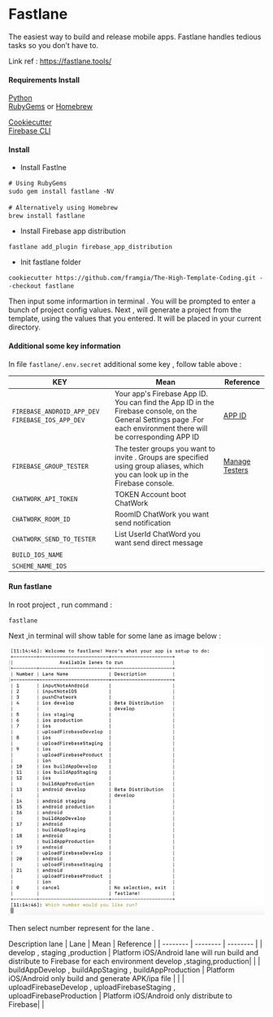 # Fastlane 

The easiest way to build and release mobile apps. Fastlane handles tedious tasks so you don’t have to. 

Link ref : https://fastlane.tools/ 

#### Requirements Install 
[Python](https://www.python.org/)  
[RubyGems](https://rubygems.org/) or [Homebrew](https://brew.sh/)

[Cookiecutter](https://cookiecutter.readthedocs.io/en/1.7.0/installation.html)  
[Firebase CLI](https://firebase.google.com/docs/cli#install_the_firebase_cli)  

#### Install

+ Install Fastlne 
```
# Using RubyGems
sudo gem install fastlane -NV

# Alternatively using Homebrew
brew install fastlane 
```

+ Install Firebase  app distribution

 ```
 fastlane add_plugin firebase_app_distribution
 ```
+ Init fastlane folder 
```
cookiecutter https://github.com/framgia/The-High-Template-Coding.git --checkout fastlane 
```
Then input some informartion in terminal  . You will be prompted to enter a bunch of project config values. Next , will generate a project from the template, using the values that you entered. It will be placed in your current directory.

#### Additional some key information

In file `fastlane/.env.secret` additional some key , follow table above : 

| KEY | Mean |  Reference |
| -------- | -------- | -------- |
| `FIREBASE_ANDROID_APP_DEV FIREBASE_IOS_APP_DEV `     |  Your app's Firebase App ID. You can find the App ID in the Firebase console, on the General Settings page .For each environment there will be corresponding APP ID  |  [APP ID ](https://console.firebase.google.com/u/0/project/_/settings/general/)     |
| `FIREBASE_GROUP_TESTER`     | 	The tester groups you want to invite . Groups are specified using group aliases, which you can look up in the Firebase console. | [Manage Testers ](https://firebase.google.com/docs/app-distribution/manage-testers)     |
| `CHATWORK_API_TOKEN`     | TOKEN Account boot ChatWork   |      |
| `CHATWORK_ROOM_ID`     | RoomID ChatWork you want send notification   |      |
| `CHATWORK_SEND_TO_TESTER`     |  List UserId ChatWord you want send direct message |      |
| `BUILD_IOS_NAME`     |   |      |
| `SCHEME_NAME_IOS`     |   |      |

#### Run fastlane 
In root project , run command : 

```
fastlane 
```
Next ,in terminal will show table for some lane as image below :  

![Terminal](image/ex.png)

Then select number represent for the lane .

Description  lane 
| Lane | Mean |  Reference |
| -------- | -------- | -------- |
| develop , staging ,production | Platform iOS/Android  lane  will run build and distribute to Firebase for each environment develop ,staging,production|       |
| buildAppDevelop , buildAppStaging , buildAppProduction | Platform iOS/Android only build and generate APK/ipa file  |   |
| uploadFirebaseDevelop , uploadFirebaseStaging , uploadFirebaseProduction | Platform iOS/Android only distribute to Firebase|      |
